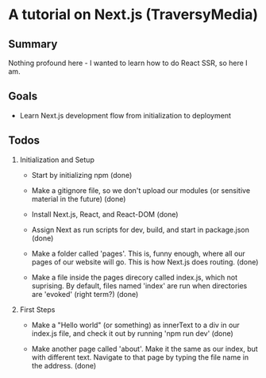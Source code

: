 # A tutorial on Next.js (TraversyMedia)

## Summary

Nothing profound here - I wanted to learn how to do React SSR, so here I am.

## Goals

- Learn Next.js development flow from initialization to deployment

## Todos

1. Initialization and Setup

   - Start by initializing npm (done)

   - Make a gitignore file, so we don't upload our modules (or sensitive material in the future) (done)

   - Install Next.js, React, and React-DOM (done)

   - Assign Next as run scripts for dev, build, and start in package.json (done)

   - Make a folder called 'pages'. This is, funny enough, where all our pages of our website will go. This is how Next.js does routing. (done)

   - Make a file inside the pages direcory called index.js, which not suprising. By default, files named 'index' are run when directories are 'evoked' (right term?) (done)

2. First Steps

   - Make a "Hello world" (or something) as innerText to a div in our index.js file, and check it out by running 'npm run dev' (done)

   - Make another page called 'about'. Make it the same as our index, but with different text. Navigate to that page by typing the file name in the address. (done)
